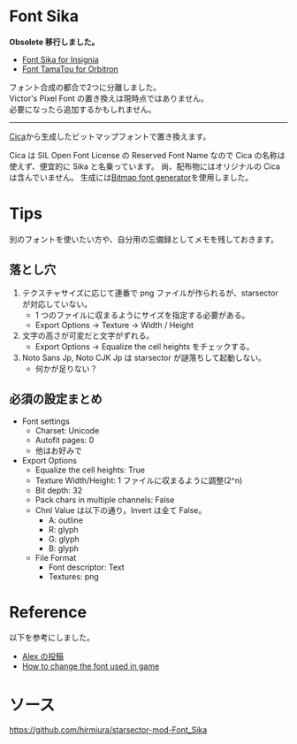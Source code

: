 # Font Sika

**Obsolete 移行しました。**
- [Font Sika for Insignia](https://github.com/hirmiura/starsector-mod-Font_Sika_for_Insignia)
- [Font TamaTou for Orbitron](https://github.com/hirmiura/starsector-mod-Font_TamaTou_for_Orbitron)

フォント合成の都合で2つに分離しました。  
Victor's Pixel Font の置き換えは現時点ではありません。  
必要になったら追加するかもしれません。

---

[Cica](https://github.com/miiton/Cica)から生成したビットマップフォントで置き換えます。

Cica は SIL Open Font License の Reserved Font Name なので Cica の名称は使えず、便宜的に Sika と名乗っています。
尚、配布物にはオリジナルの Cica は含んでいません。
生成には[Bitmap font generator](https://www.angelcode.com/products/bmfont/)を使用しました。

# Tips

別のフォントを使いたい方や、自分用の忘備録としてメモを残しておきます。

## 落とし穴

1. テクスチャサイズに応じて連番で png ファイルが作られるが、starsector が対応していない。
    - 1 つのファイルに収まるようにサイズを指定する必要がある。
    - Export Options -> Texture -> Width / Height
2. 文字の高さが可変だと文字がずれる。
    - Export Options -> Equalize the cell heights をチェックする。
3. Noto Sans Jp, Noto CJK Jp は starsector が謎落ちして起動しない。
    - 何かが足りない？

## 必須の設定まとめ

-   Font settings
    -   Charset: Unicode
    -   Autofit pages: 0
    -   他はお好みで
-   Export Options
    -   Equalize the cell heights: True
    -   Texture Width/Height: 1 ファイルに収まるように調整(2^n)
    -   Bit depth: 32
    -   Pack chars in multiple channels: False
    -   Chnl Value は以下の通り。Invert は全て False。
        -   A: outline
        -   R: glyph
        -   G: glyph
        -   B: glyph
    -   File Format
        -   Font descriptor: Text
        -   Textures: png

# Reference

以下を参考にしました。

-   [Alex の投稿](https://fractalsoftworks.com/forum/index.php?topic=17921.msg281079#msg281079)
-   [How to change the font used in game](https://fractalsoftworks.com/forum/index.php?topic=5481.0)

# ソース

https://github.com/hirmiura/starsector-mod-Font_Sika
